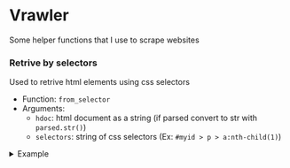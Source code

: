 # Vrawler
Some helper functions that I use to scrape websites

### Retrive by selectors
Used to retrive html elements using css selectors

- Function: `from_selector`
- Arguments:
    - `hdoc`: html document as a string (if parsed convert to str with `parsed.str()`)
    - `selectors`: string of css selectors (Ex: `#myid > p > a:nth-child(1)`)

<details>
    <summary>Example</summary>
    
```html
<html lang="en">
<head>
    <title>Test file</title>
</head>
<body>
    <div id="mydiv">
        <a href="https://www.google.com/">Google</a>
        <a href="https://vlang.io/"><span>V</span> lang</a>
    </div>
</body>
</html>
```

```v
import vrawler

fn main() {
    // Suppose this index.html == above html
    html_str := read_file('/home/scraped/mysite/index.html')
    spn := vrawler.from_selector(html_str, '#mydiv > a:nth-child(2) > span')
    println(spn)
}

// stdout
// [<span>V</span>]
```

</details>
